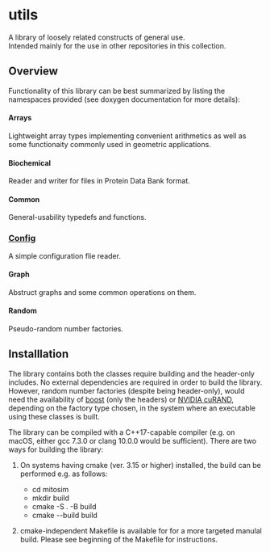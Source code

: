 #  utils
A library of loosely related constructs of general use.  
Intended mainly for the use in other repositories in this collection.

## Overview

Functionality of this library can be best summarized by listing the namespaces provided 
(see doxygen documentation for more details):

#### Arrays 
Lightweight  array types implementing convenient arithmetics as well as some functionaity commonly used in geometric applications.

#### Biochemical
Reader and writer for files in Protein Data Bank format.

#### Common
General-usability typedefs and functions.

### [Config](utils/config/readme.md) 
A simple configuration flie reader.

#### Graph
Abstruct graphs and some common operations on them.

#### Random
Pseudo-random number factories.

## Installlation

The library contains both the classes require building and the header-only includes.
No external dependencies are required in order to build the library. 
However, random number factories (despite being header-only), 
would need the availability of [boost](https://www.boost.org/) (only the headers) or [NVIDIA cuRAND](https://developer.nvidia.com/curand), 
depending on the factory type chosen, in the system where an executable using these classes is built.

The library can be compiled with a C++17-capable compiler (e.g. on macOS, either gcc 7.3.0 or clang 10.0.0 would be sufficient).
There are two ways for building the library:  

1. On systems having cmake (ver. 3.15 or higher) installed, the build can be performed e.g. as follows:  
    * cd mitosim
    * mkdir build
    * cmake -S . -B build
    * cmake --build build
    
2. cmake-independent Makefile is available for for a more targeted manulal build. 
    Please see beginning of the Makefile for instructions.


